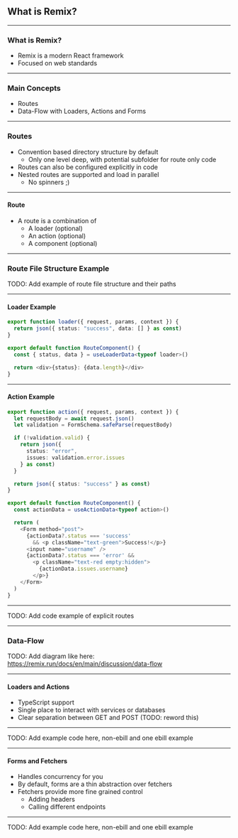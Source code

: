 ## What is Remix?

---

### What is Remix?

- Remix is a modern React framework
- Focused on web standards

---

### Main Concepts

- Routes
- Data-Flow with Loaders, Actions and Forms

---

### Routes

- Convention based directory structure by default
  - Only one level deep, with potential subfolder for route only code
- Routes can also be configured explicitly in code
- Nested routes are supported and load in parallel
  - No spinners ;)

---

#### Route

- A route is a combination of
  - A loader (optional)
  - An action (optional)
  - A component (optional)

---

### Route File Structure Example

TODO: Add example of route file structure and their paths

---

#### Loader Example

```typescript [1-3|5-9]
export function loader({ request, params, context }) {
  return json({ status: "success", data: [] } as const)
}

export default function RouteComponent() {
  const { status, data } = useLoaderData<typeof loader>()

  return <div>{status}: {data.length}</div>
}
```

---

#### Action Example

```typescript [1-13|15-29]
export function action({ request, params, context }) {
  let requestBody = await request.json()
  let validation = FormSchema.safeParse(requestBody)

  if (!validation.valid) {
    return json({
      status: "error",
      issues: validation.error.issues
    } as const)
  }

  return json({ status: "success" } as const)
}

export default function RouteComponent() {
  const actionData = useActionData<typeof action>()

  return (
    <Form method="post">
      {actionData?.status === 'success'
        && <p className="text-green">Success!</p>}
      <input name="username" />
      {actionData?.status === 'error' &&
        <p className="text-red empty:hidden">
          {actionData.issues.username}
        </p>}
    </Form>
  )
}
```

---

TODO: Add code example of explicit routes

---

### Data-Flow

TODO: Add diagram like here: https://remix.run/docs/en/main/discussion/data-flow

---

#### Loaders and Actions

- TypeScript support
- Single place to interact with services or databases
- Clear separation between GET and POST (TODO: reword this)

---

TODO: Add example code here, non-ebill and one ebill example

---

#### Forms and Fetchers

- Handles concurrency for you
- By default, forms are a thin abstraction over fetchers
- Fetchers provide more fine grained control
  - Adding headers
  - Calling different endpoints

---

TODO: Add example code here, non-ebill and one ebill example

```

```
